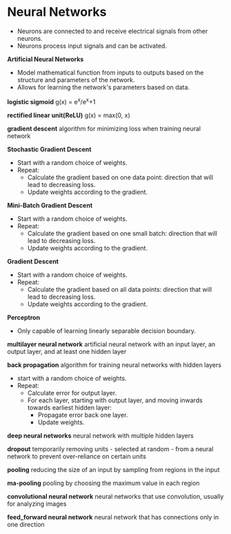 # Neural Networks

- Neurons are connected to and receive electrical signals from other neurons.
- Neurons process input signals and can be activated.

**Artificial Neural Networks**
- Model mathematical function from inputs to outputs based on the structure and parameters of the network.
- Allows for learning the network's parameters based on data.

**logistic sigmoid**
g(x) = e<sup>x</sup>/e<sup>x</sup>+1

**rectified linear unit(ReLU)**
g(x) = max(0, x)

**gradient descent**
algorithm for minimizing loss when training neural network

**Stochastic Gradient Descent**
- Start with a random choice of weights.
- Repeat:
    - Calculate the gradient based on one data point:
      direction that will lead to decreasing loss.
    - Update weights according to the gradient.

**Mini-Batch Gradient Descent**
- Start with a random choice of weights.
- Repeat:
    - Calculate the gradient based on one small batch:
      direction that will lead to decreasing loss.
    - Update weights according to the gradient.

**Gradient Descent**
- Start with a random choice of weights.
- Repeat:
    - Calculate the gradient based on all data points:
      direction that will lead to decreasing loss.
    - Update weights according to the gradient.

**Perceptron**
- Only capable of learning linearly separable decision boundary.

**multilayer neural network**
artificial neural network with an input layer, an output layer, and at least one hidden layer

**back propagation**
algorithm for training neural networks with hidden layers

- start with a random choice of weights.
- Repeat:
   - Calculate error for output layer.
   - For each layer, starting with output layer, and moving inwards towards earliest hidden layer:
       - Propagate error back one layer.
       - Update weights.

**deep neural networks**
neural network with multiple hidden layers

**dropout**
temporarily removing units - selected at random - from a neural network to prevent over-reliance on certain units

**pooling**
reducing the size of an input by sampling from regions in the input

**ma-pooling**
pooling by choosing the maximum value in each region

**convolutional neural network**
neural networks that use convolution, usually for analyzing images

**feed_forward neural network**
neural network that has connections only in one direction